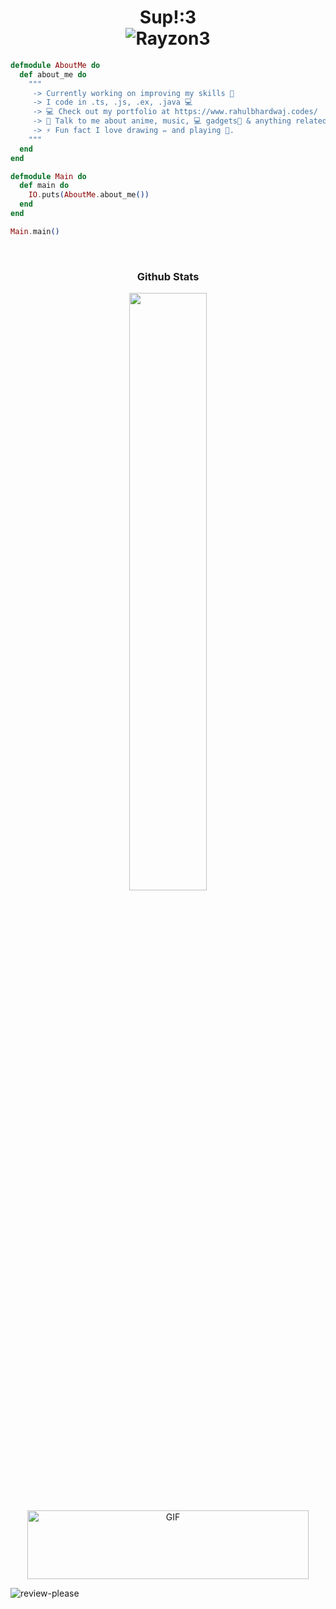 <h1 align="center">
  <b>Sup!:3</b>
  <br />
  <img src="https://komarev.com/ghpvc/?username=Rayzon3" alt="Rayzon3" />
</h1>

```elixir
defmodule AboutMe do
  def about_me do
    """
     -> Currently working on improving my skills 🚀
     -> I code in .ts, .js, .ex, .java 💻
     -> 💻 Check out my portfolio at https://www.rahulbhardwaj.codes/
     -> 💬 Talk to me about anime, music, 💻 gadgets📱 & anything related to tech 🤩.
     -> ⚡ Fun fact I love drawing ✏️ and playing 🎸.
    """
  end
end

defmodule Main do
  def main do
    IO.puts(AboutMe.about_me())
  end
end

Main.main()

```

<br />
<h3 align="center">
  <b>Github Stats</b>
</h3>
<div align="center">
  <a href="https://github.com/Rayzon3">
<!--     <img
      width="49.5%"
      src="https://github-readme-stats.vercel.app/api?username=Rayzon3&show_icons=true&theme=github_dark&hide_border=true"
    /> -->
    <img
      width="49.5%"
      src="https://github-readme-streak-stats.herokuapp.com?user=Rayzon3&theme=github-dark-blue&hide_border=true&date_format=j%20M%5B%20Y%5D"
    />
  </a>
</div>
<br />
<div align="center">
  <a href="https://github.com/Rayzon3">
<!--     <img
      width="49.5%"
      src="https://github-readme-stats.vercel.app/api/top-langs?username=Rayzon3&show_icons=true&layout=compact&theme=github_dark&hide_border=true"
    /> -->
<!--     <img
      width="49.5%"
      src="https://activity-graph.herokuapp.com/graph?username=Rayzon3&hide_title=true&hide_border=true&line=4b8dda&point=1a2c42&area_color=0d1117&area=true&bg_color=0d1117&color=c3d1d9"
    /> -->
  </a>
  <img
    alt="GIF"
    height="110px"
    width="450px"
    src="https://count.getloli.com/get/@demo?theme=rule34"
  />
</div>

![review-please](https://github.com/Rayzon3/Rayzon3/assets/51912472/cb2b1553-2b74-40f8-b3c4-9a2c6ef22c33)
